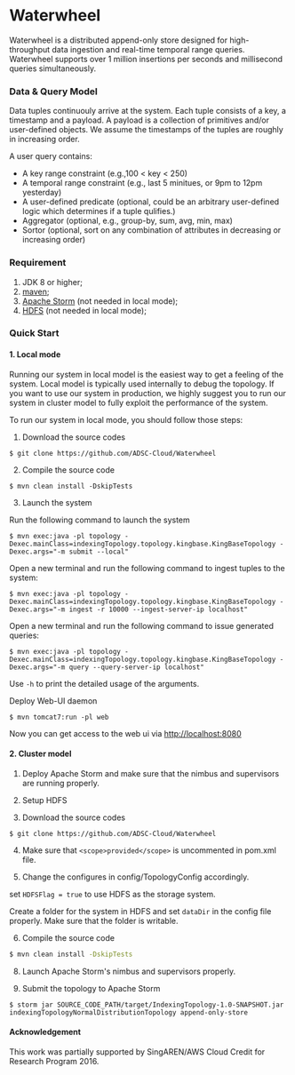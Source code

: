 # Waterwheel

Waterwheel is a distributed append-only store designed for high-throughput data ingestion and real-time temporal range queries. Waterwheel supports over 1 million insertions per seconds and millisecond queries simultaneously.

### Data & Query Model
Data tuples continuouly arrive at the system. Each tuple consists of a key, a timestamp and a payload. A payload is a collection of primitives and/or user-defined objects. We assume the timestamps of the tuples are roughly in increasing order. 

A user query contains:
- A key range constraint (e.g.,100 < key < 250)
- A temporal range constraint (e.g., last 5 minitues, or 9pm to 12pm yesterday)
- A user-defined predicate (optional, could be an arbitrary user-defined logic which determines if a tuple qulifies.)
- Aggregator (optional, e.g., group-by, sum, avg, min, max)
- Sortor (optional, sort on any combination of attributes in decreasing or increasing order)

### Requirement
1. JDK 8 or higher;
1. [maven](http://maven.apache.org);
1. [Apache Storm](https://github.com/apache/storm) (not needed in local mode);
1. [HDFS](https://hadoop.apache.org) (not needed in local mode);

### Quick Start
#### 1. Local mode
Running our system in local model is the easiest way to get a feeling of the system. Local model is typically used internally to debug the topology. If you want to use our system in production, we highly suggest you to run our system in cluster model to fully exploit the performance of the system.

To run our system in local mode, you should follow those steps:

1. Download the source codes

```
$ git clone https://github.com/ADSC-Cloud/Waterwheel
```

2. Compile the source code

 ```
 $ mvn clean install -DskipTests
 ```
 
3. Launch the system

Run the following command to launch the system

```
$ mvn exec:java -pl topology -Dexec.mainClass=indexingTopology.topology.kingbase.KingBaseTopology -Dexec.args="-m submit --local"
```

Open a new terminal and run the following command to ingest tuples to the system:

```
$ mvn exec:java -pl topology -Dexec.mainClass=indexingTopology.topology.kingbase.KingBaseTopology -Dexec.args="-m ingest -r 10000 --ingest-server-ip localhost"
```



Open a new terminal and run the following command to issue generated queries:

```
$ mvn exec:java -pl topology -Dexec.mainClass=indexingTopology.topology.kingbase.KingBaseTopology -Dexec.args="-m query --query-server-ip localhost"
```

Use ```-h``` to print the detailed usage of the arguments.

Deploy Web-UI daemon

```
$ mvn tomcat7:run -pl web
```
Now you can get access to the web ui via [http://localhost:8080](http://localhost:8080)

#### 2. Cluster model

1. Deploy Apache Storm and make sure that the nimbus and supervisors are running properly.

2. Setup HDFS


3. Download the source codes

```
$ git clone https://github.com/ADSC-Cloud/Waterwheel
```

4. Make sure that ```<scope>provided</scope>``` is uncommented in pom.xml file.

5. Change the configures in config/TopologyConfig accordingly.

set ```HDFSFlag = true``` to use HDFS as the storage system.

Create a folder for the system in HDFS and set ```dataDir``` in the config file properly. Make sure that the folder is writable.

6. Compile the source code

```bash
$ mvn clean install -DskipTests
```

8. Launch Apache Storm's nimbus and supervisors properly. 

9. Submit the topology to Apache Storm

```
$ storm jar SOURCE_CODE_PATH/target/IndexingTopology-1.0-SNAPSHOT.jar indexingTopologyNormalDistributionTopology append-only-store
```

#### Acknowledgement

This work was partially supported by SingAREN/AWS Cloud Credit for Research Program 2016.
